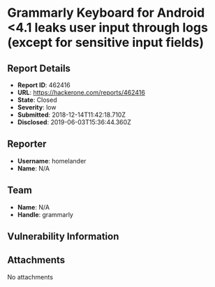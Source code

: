 # Grammarly Keyboard for Android <4.1  leaks user input through logs (except for sensitive input fields)

## Report Details
- **Report ID**: 462416
- **URL**: https://hackerone.com/reports/462416
- **State**: Closed
- **Severity**: low
- **Submitted**: 2018-12-14T11:42:18.710Z
- **Disclosed**: 2019-06-03T15:36:44.360Z

## Reporter
- **Username**: homelander
- **Name**: N/A

## Team
- **Name**: N/A
- **Handle**: grammarly

## Vulnerability Information


## Attachments
No attachments
